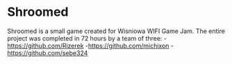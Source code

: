 # Shroomed
Shroomed is a small game created for Wisniowa WIFI Game Jam. The entire project was completed in 72 hours by a team of three: 
-https://github.com/Rizerek
-https://github.com/michixon
-https://github.com/sebe324
